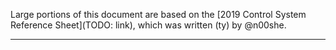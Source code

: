 Large portions of this document are based on the [2019 Control System Reference Sheet](TODO: link), which was written (ty) by @n00she.

---

